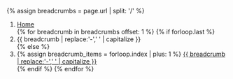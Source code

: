 {% assign breadcrumbs = page.url | split: '/' %}
<nav class="usa-breadcrumb 
{% if page.breadcrumbWrapping == true %} 
  usa-breadcrumb--wrap 
{% endif %}
{% if page.header %}
  blue_bg
{% endif %}
usa-navbar" 
aria-label="Breadcrumbs,,">
  <ol class="usa-breadcrumb__list">
    <li class="usa-breadcrumb__list-item"> 
      <a href="/" class="usa-breadcrumb__link">
        <span>Home</span>
      </a>
    </li>
    {% for breadcrumb in breadcrumbs offset: 1  %}
      {% if forloop.last %}
        <li class="usa-breadcrumb__list-item current_page" aria-current="page">
          <span>
            {{ breadcrumb | replace:'-',' ' | capitalize }}
          </span>
        </li>
      {% else %}
        <li class="usa-breadcrumb__list-item">
          {% assign breadcrumb_items = forloop.index | plus: 1 %}
          <a href="{% for breadcrumb in breadcrumbs limit: breadcrumb_items %}{{ breadcrumb | append: '/' }}{% endfor %}" 
            class="usa-breadcrumb__link">
              <span>{{ breadcrumb | replace:'-',' ' | capitalize }}</span>
          </a>
        </li>
      {% endif %}
    {% endfor %}
  </ol>
</nav>